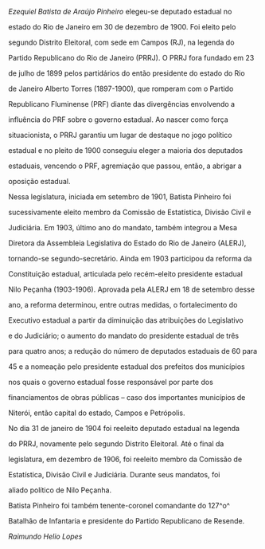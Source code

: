 

*Ezequiel Batista de Araújo Pinheiro* elegeu-se deputado estadual no

estado do Rio de Janeiro em 30 de dezembro de 1900. Foi eleito pelo

segundo Distrito Eleitoral, com sede em Campos (RJ), na legenda do

Partido Republicano do Rio de Janeiro (PRRJ). O PRRJ fora fundado em 23

de julho de 1899 pelos partidários do então presidente do estado do Rio

de Janeiro Alberto Torres (1897-1900), que romperam com o Partido

Republicano Fluminense (PRF) diante das divergências envolvendo a

influência do PRF sobre o governo estadual. Ao nascer como força

situacionista, o PRRJ garantiu um lugar de destaque no jogo político

estadual e no pleito de 1900 conseguiu eleger a maioria dos deputados

estaduais, vencendo o PRF, agremiação que passou, então, a abrigar a

oposição estadual.



Nessa legislatura, iniciada em setembro de 1901, Batista Pinheiro foi

sucessivamente eleito membro da Comissão de Estatística, Divisão Civil e

Judiciária. Em 1903, último ano do mandato, também integrou a Mesa

Diretora da Assembleia Legislativa do Estado do Rio de Janeiro (ALERJ),

tornando-se segundo-secretário. Ainda em 1903 participou da reforma da

Constituição estadual, articulada pelo recém-eleito presidente estadual

Nilo Peçanha (1903-1906). Aprovada pela ALERJ em 18 de setembro desse

ano, a reforma determinou, entre outras medidas, o fortalecimento do

Executivo estadual a partir da diminuição das atribuições do Legislativo

e do Judiciário; o aumento do mandato do presidente estadual de três

para quatro anos; a redução do número de deputados estaduais de 60 para

45 e a nomeação pelo presidente estadual dos prefeitos dos municípios

nos quais o governo estadual fosse responsável por parte dos

financiamentos de obras públicas – caso dos importantes municípios de

Niterói, então capital do estado, Campos e Petrópolis.



No dia 31 de janeiro de 1904 foi reeleito deputado estadual na legenda

do PRRJ, novamente pelo segundo Distrito Eleitoral. Até o final da

legislatura, em dezembro de 1906, foi reeleito membro da Comissão de

Estatística, Divisão Civil e Judiciária. Durante seus mandatos, foi

aliado político de Nilo Peçanha.



Batista Pinheiro foi também tenente-coronel comandante do 127^o^

Batalhão de Infantaria e presidente do Partido Republicano de Resende.



*Raimundo Helio Lopes*



